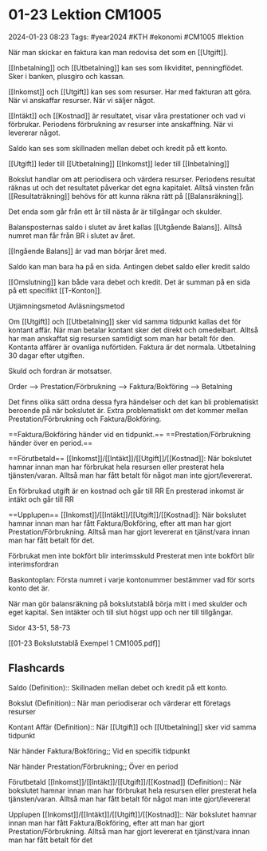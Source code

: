 # 01-23 Lektion CM1005

2024-01-23 08:23
Tags: #year2024 #KTH #ekonomi #CM1005 #lektion

När man skickar en faktura kan man redovisa det som en [[Utgift]].

[[Inbetalning]] och [[Utbetalning]] kan ses som likviditet, penningflödet. Sker i banken, plusgiro och kassan.

[[Inkomst]] och [[Utgift]] kan ses som resurser. Har med fakturan att göra. När vi anskaffar resurser. När vi säljer något.

[[Intäkt]] och [[Kostnad]] är resultatet, visar våra prestationer och vad vi förbrukar. Periodens förbrukning av resurser inte anskaffning. När vi levererar något.

Saldo kan ses som skillnaden mellan debet och kredit på ett konto.

[[Utgift]] leder till [[Utbetalning]]
[[Inkomst]] leder till [[Inbetalning]]

Bokslut handlar om att periodisera och värdera resurser. Periodens resultat räknas ut och det resultatet påverkar det egna kapitalet. Alltså vinsten från [[Resultaträkning]] behövs för att kunna räkna rätt på [[Balansräkning]].

Det enda som går från ett år till nästa år är tillgångar och skulder.

Balansposternas saldo i slutet av året kallas [[Utgående Balans]]. Alltså numret man får från BR i slutet av året.

[[Ingående Balans]] är vad man börjar året med.

Saldo kan man bara ha på en sida. Antingen debet saldo eller kredit saldo

[[Omslutning]] kan både vara debet och kredit. Det är summan på en sida på ett specifikt [[T-Konton]].

Utjämningsmetod
Avläsningsmetod

Om [[Utgift]] och [[Utbetalning]] sker vid samma tidpunkt kallas det för kontant affär. När man betalar kontant sker det direkt och omedelbart. Alltså har man anskaffat sig resursen samtidigt som man har betalt för den. Kontanta affärer är ovanliga nuförtiden. Faktura är det normala. Utbetalning 30 dagar efter utgiften.

Skuld och fordran är motsatser.

Order --> Prestation/Förbrukning --> Faktura/Bokföring --> Betalning

Det finns olika sätt ordna dessa fyra händelser och det kan bli problematiskt beroende på när bokslutet är. Extra problematiskt om det kommer mellan Prestation/Förbrukning och Faktura/Bokföring.

==Faktura/Bokföring händer vid en tidpunkt.==
==Prestation/Förbrukning händer över en period.==

==Förutbetald== [[Inkomst]]/[[Intäkt]]/[[Utgift]]/[[Kostnad]]: När bokslutet hamnar innan man har förbrukat hela resursen eller presterat hela tjänsten/varan. Alltså man har fått betalt för något man inte gjort/levererat.

En förbrukad utgift är en kostnad och går till RR
En presterad inkomst är intäkt och går till RR

==Upplupen== [[Inkomst]]/[[Intäkt]]/[[Utgift]]/[[Kostnad]]: När bokslutet hamnar innan man har fått Faktura/Bokföring, efter att man har gjort Prestation/Förbrukning. Alltså man har gjort levererat en tjänst/vara innan man har fått betalt för det.

Förbrukat men inte bokfört blir interimsskuld
Presterat men inte bokfört blir interimsfordran

Baskontoplan: Första numret i varje kontonummer bestämmer vad för sorts konto det är.

När man gör balansräkning på bokslutstablå börja mitt i med skulder och eget kapital. Sen intäkter och till slut högst upp och ner till tillgångar.

Sidor 43-51, 58-73

[[01-23 Bokslutstablå Exempel 1 CM1005.pdf]]

## Flashcards

Saldo (Definition):: Skillnaden mellan debet och kredit på ett konto.
<!--SR:!2000-01-01,1,250!2024-01-27,1,230-->

Bokslut (Definition):: När man periodiserar och värderar ett företags resurser
<!--SR:!2000-01-01,1,250!2024-01-27,1,230-->

Kontant Affär (Definition):: När [[Utgift]] och [[Utbetalning]] sker vid samma tidpunkt

När händer Faktura/Bokföring;; Vid en specifik tidpunkt

När händer Prestation/Förbrukning;; Över en period
<!--SR:!2024-01-29,3,250-->

Förutbetald [[Inkomst]]/[[Intäkt]]/[[Utgift]]/[[Kostnad]] (Definition):: När bokslutet hamnar innan man har förbrukat hela resursen eller presterat hela tjänsten/varan. Alltså man har fått betalt för något man inte gjort/levererat
<!--SR:!2024-01-27,1,230!2024-01-27,1,230-->

Upplupen [[Inkomst]]/[[Intäkt]]/[[Utgift]]/[[Kostnad]]:: När bokslutet hamnar innan man har fått Faktura/Bokföring, efter att man har gjort Prestation/Förbrukning. Alltså man har gjort levererat en tjänst/vara innan man har fått betalt för det
<!--SR:!2024-01-27,1,230!2000-01-01,1,250-->
